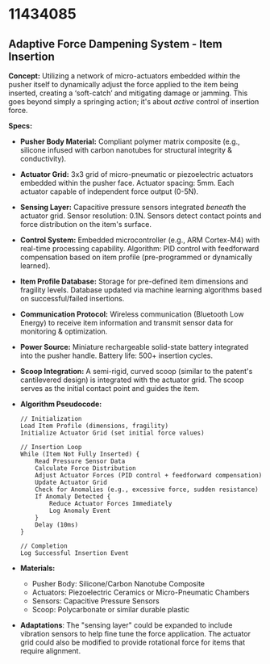 # 11434085

## Adaptive Force Dampening System - Item Insertion

**Concept:** Utilizing a network of micro-actuators embedded *within* the pusher itself to dynamically adjust the force applied to the item being inserted, creating a ‘soft-catch’ and mitigating damage or jamming. This goes beyond simply a springing action; it's about *active* control of insertion force.

**Specs:**

*   **Pusher Body Material:** Compliant polymer matrix composite (e.g., silicone infused with carbon nanotubes for structural integrity & conductivity).
*   **Actuator Grid:** 3x3 grid of micro-pneumatic or piezoelectric actuators embedded within the pusher face. Actuator spacing: 5mm. Each actuator capable of independent force output (0-5N).
*   **Sensing Layer:** Capacitive pressure sensors integrated *beneath* the actuator grid. Sensor resolution: 0.1N. Sensors detect contact points and force distribution on the item's surface.
*   **Control System:** Embedded microcontroller (e.g., ARM Cortex-M4) with real-time processing capability. Algorithm: PID control with feedforward compensation based on item profile (pre-programmed or dynamically learned).
*   **Item Profile Database:** Storage for pre-defined item dimensions and fragility levels. Database updated via machine learning algorithms based on successful/failed insertions.
*   **Communication Protocol:** Wireless communication (Bluetooth Low Energy) to receive item information and transmit sensor data for monitoring & optimization.
*   **Power Source:** Miniature rechargeable solid-state battery integrated into the pusher handle. Battery life: 500+ insertion cycles.
*   **Scoop Integration:** A semi-rigid, curved scoop (similar to the patent's cantilevered design) is integrated with the actuator grid. The scoop serves as the initial contact point and guides the item.
*   **Algorithm Pseudocode:**

    ```
    // Initialization
    Load Item Profile (dimensions, fragility)
    Initialize Actuator Grid (set initial force values)

    // Insertion Loop
    While (Item Not Fully Inserted) {
        Read Pressure Sensor Data
        Calculate Force Distribution
        Adjust Actuator Forces (PID control + feedforward compensation)
        Update Actuator Grid
        Check for Anomalies (e.g., excessive force, sudden resistance)
        If Anomaly Detected {
            Reduce Actuator Forces Immediately
            Log Anomaly Event
        }
        Delay (10ms)
    }

    // Completion
    Log Successful Insertion Event
    ```

*   **Materials:**
    *   Pusher Body: Silicone/Carbon Nanotube Composite
    *   Actuators: Piezoelectric Ceramics or Micro-Pneumatic Chambers
    *   Sensors: Capacitive Pressure Sensors
    *   Scoop: Polycarbonate or similar durable plastic
* **Adaptations**: The "sensing layer" could be expanded to include vibration sensors to help fine tune the force application. The actuator grid could also be modified to provide rotational force for items that require alignment.